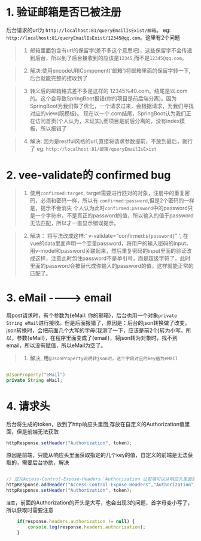 
# 1. 验证邮箱是否已被注册

后台请求的url为 `http://localhost:81/queryEmailIsExist/邮箱`。 eg: `http://localhost:81/queryEmailIsExist/12345@qq.com`。这里有2个问题
>1. 邮箱里面包含有url的保留字(差不多这个意思吧)，这些保留字不会传递到后台，所以到了后台接收到的应该是`12345`,而不是`12345@qq.com`。

>2. 解决:使用encodeURIComponent('邮箱')将邮箱里面的保留字转一下,后台就能完整的接收到了

>3. 转义后的邮箱格式差不多是这样的 12345%40.com。结尾是以.com的。这个会导致SpringBoot报错(你的项目是前后端分离)。因为SpringBoot为我们做了优化，一个请求过来，会根据请求，为我们寻找对应的view(既模板)。 现在以一个.com结尾，SpringBoot认为我们正在访问首页(个人认为，未证实),而项目是前后分离的，没有index模板，所以报错了

>4. 解决: 因为是restful风格的url,直接将请求参数提前，不放到最后，就行了 eg: `http://localhost:81/邮箱/queryEmailIsExist`


# 2. vee-validate的 confirmed bug
>1. 使用`confirmed:target`, target需要进行匹对的对象，注册中的重复密码，必须和密码一样，所以有 `confirmed:password`,但是2个密码的一样是，提示不会消失
个人认为此时`confirmed:password`中的password只是一个字符串，不是真正的password的值，所以输入的值于password无法匹配，所以才一直显示错误提示。

>2. 解决： 将写法改成这样:' v-validate="confirmed:`${password}`" ', 在vue的data里面声明一个变量password，将用户的输入密码的input，用v-model和password关联起来，然后重复密码的input里面的验证改成这样，注意此时包住password不是单引号，而是超级字符了，此时里面的password会被替代成你输入的password的值，这样就能正常的匹配了。


# 3. eMail ----> email
用post请求时，有个参数为{eMail: 你的邮箱}，后台也用一个对象`private String eMail`进行接收。但是后面报错了，原因是：后台的json转换做了改变。json转换时，会把前面几个大写的字母(我测了一下，应该是前2个)转为小写。所以，参数{eMail}，在程序里面变成了{email}，将json转为对象时，找不到email，所以没有赋值，所以eMail为空了。

>1. 解决, 用`@JsonProperty说明转json时，这个字段对应的key值为eMail`
```java

@JsonProperty("eMail")
private String eMail;

```

# 4. 请求头 
后台将生成的token，放到了http响应头里面,存放在自定义的Authorization值里面，但是前端无法获取

```java
httpResponse.setHeader("Authorization", token);
```

原因是前端，只能从响应头里面获取指定的几个key的值，自定义的前端是无法获取的，需要后台协助，解决
```java

// 定义Access-Control-Expose-Headers：Authorization 让前端可以从响应头里面获取Authorization
httpResponse.addHeader("Access-Control-Expose-Headers","Authorization");
httpResponse.setHeader("Authorization", token);

```

`注意`，前面的Authorization的开头是大写，也会出现3的问题，首字母变小写了，所以获取时需要注意
```js
	if(response.headers.authorization != null) {
		console.log(response.headers.authorization);
	}
```

